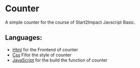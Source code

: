 # Counter


A simple counter for the course of Start2Impact Javscript Basic.


## Languages:
- [Html](https://en.wikipedia.org/wiki/HTML) for the Frontend of counter
- [Css](https://developer.mozilla.org/en-US/docs/Web/CSS)  Fìfor the style of counter
- [JavaScript](https://developer.mozilla.org/en-US/docs/Web/JavaScript) for the build the function of counter
